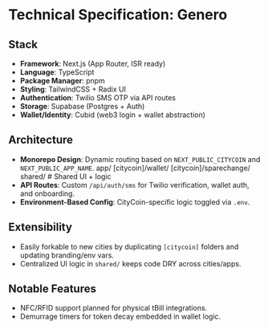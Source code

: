 # Technical Specification: Genero

## Stack
- **Framework**: Next.js (App Router, ISR ready)
- **Language**: TypeScript
- **Package Manager**: pnpm
- **Styling**: TailwindCSS + Radix UI
- **Authentication**: Twilio SMS OTP via API routes
- **Storage**: Supabase (Postgres + Auth)
- **Wallet/Identity**: Cubid (web3 login + wallet abstraction)

## Architecture
- **Monorepo Design**: Dynamic routing based on `NEXT_PUBLIC_CITYCOIN` and `NEXT_PUBLIC_APP_NAME`.
    app/
      [citycoin]/wallet/
      [citycoin]/sparechange/
    shared/ # Shared UI + logic
- **API Routes**: Custom `/api/auth/sms` for Twilio verification, wallet auth, and onboarding.
- **Environment-Based Config**: CityCoin-specific logic toggled via `.env`.

## Extensibility
- Easily forkable to new cities by duplicating `[citycoin]` folders and updating branding/env vars.
- Centralized UI logic in `shared/` keeps code DRY across cities/apps.

## Notable Features
- NFC/RFID support planned for physical tBill integrations.
- Demurrage timers for token decay embedded in wallet logic.
